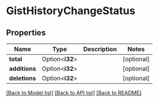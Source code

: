 # GistHistoryChangeStatus

## Properties

Name | Type | Description | Notes
------------ | ------------- | ------------- | -------------
**total** | Option<**i32**> |  | [optional]
**additions** | Option<**i32**> |  | [optional]
**deletions** | Option<**i32**> |  | [optional]

[[Back to Model list]](../README.md#documentation-for-models) [[Back to API list]](../README.md#documentation-for-api-endpoints) [[Back to README]](../README.md)


